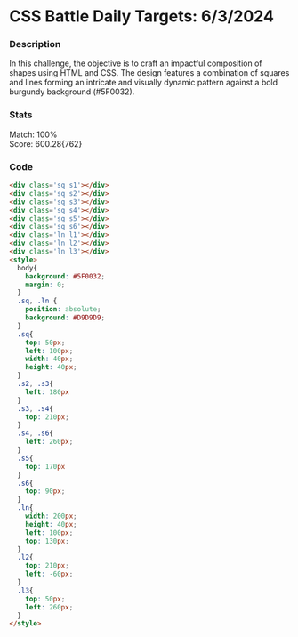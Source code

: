 # CSS Battle Daily Targets: 6/3/2024

### Description

In this challenge, the objective is to craft an impactful composition of shapes using HTML and CSS. The design features a combination of squares and lines forming an intricate and visually dynamic pattern against a bold burgundy background (#5F0032).

### Stats
Match: 100%  
Score: 600.28{762}

### Code

```html
<div class='sq s1'></div>
<div class='sq s2'></div>
<div class='sq s3'></div>
<div class='sq s4'></div>
<div class='sq s5'></div>
<div class='sq s6'></div>
<div class='ln l1'></div>
<div class='ln l2'></div>
<div class='ln l3'></div>
<style>
  body{
    background: #5F0032;
    margin: 0;
  }
  .sq, .ln {
    position: absolute;
    background: #D9D9D9;
  }
  .sq{
    top: 50px;
    left: 100px;
    width: 40px;
    height: 40px;
  }
  .s2, .s3{
    left: 180px
  }
  .s3, .s4{
    top: 210px;
  }
  .s4, .s6{
    left: 260px;
  }
  .s5{
    top: 170px
  }
  .s6{
    top: 90px;
  }
  .ln{
    width: 200px;
    height: 40px;
    left: 100px;
    top: 130px;
  }
  .l2{
    top: 210px;
    left: -60px;
  }
  .l3{
    top: 50px;
    left: 260px;
  }
</style>
```
